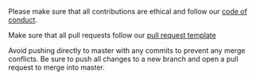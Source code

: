 Please make sure that all contributions are ethical and follow our [code of conduct](CODE_OF_CONDUCT.md).

Make sure that all pull requests follow our [pull request template](.github/pull_request_template.md)

Avoid pushing directly to master with any commits to prevent any merge conflicts. Be sure to push all changes to a new branch and open a pull request to merge into master.
